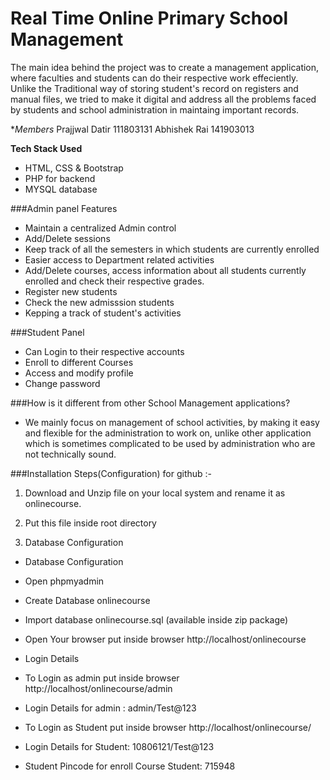# Real Time Online Primary School Management

The main idea behind the project was to create a management application, where faculties and students 
can do their respective work effeciently. Unlike the Traditional way of storing student's record on 
registers and manual files, we tried to make it digital and address all the problems faced by students 
and school administration in maintaing important records.

**Members*
Prajjwal Datir 111803131
Abhishek Rai 141903013

**Tech Stack Used**

- HTML, CSS & Bootstrap
- PHP for backend
- MYSQL database
 
###Admin panel Features
- Maintain a centralized Admin control
- Add/Delete sessions
- Keep track of all the semesters in which students are currently enrolled
- Easier access to Department related activities
- Add/Delete courses, access information about all students currently enrolled and check their respective grades.
- Register new students
- Check the new admisssion students
- Kepping a track of student's activities

###Student Panel
- Can Login to their respective accounts
- Enroll to different Courses
- Access and modify profile
- Change password

###How is it different from other School Management applications?
- We mainly focus on management of school activities, by making it easy and flexible for the administration to work on, unlike other application which is sometimes
complicated to be used by administration who are not technically sound.


###Installation Steps(Configuration) for github :-

1. Download and Unzip file on your local system and rename it as onlinecourse.

2. Put this file inside root directory

3. Database Configuration

- Database Configuration

- Open phpmyadmin

- Create Database onlinecourse

- Import database onlinecourse.sql (available inside zip package)

- Open Your browser put inside browser http://localhost/onlinecourse

- Login Details

- To Login as admin put inside browser http://localhost/onlinecourse/admin

- Login Details for admin : admin/Test@123

- To Login as Student put inside browser http://localhost/onlinecourse/

- Login Details for Student: 10806121/Test@123

- Student Pincode for enroll Course Student: 715948
